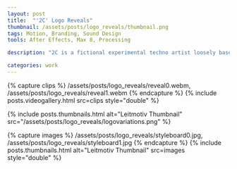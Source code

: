 ```yaml
---
layout: post
title:  "'2C' Logo Reveals"
thumbnail: /assets/posts/logo_reveals/thumbnail.png
tags: Motion, Branding, Sound Design
tools: After Effects, Max 8, Processing

description: "2C is a fictional experimental techno artist loosely based on myself which I came up with for this project. Rather than a traditional musician, 2C fancies themselves to be a “computer music designer”. Their primary inspirations for music are the worlds programming, pure mathematics, computer engineering, and digital futurism. These inspirations are pulled from IDM artists such as Aphex Twin, Squarepusher, and U-ziq. In order to express this obsession with the digital, I opted for a logo which took inspiration from early bitmap fonts. The first reveal focuses more on sharp movements and grid animation to accentuate the digital feel of the logo. The second reveal takes a bit more of a different approach, opting for a depthcore-inspired glitch college to further emphasize the computer-ness of it all."

categories: work
---
```


{% capture clips %}
/assets/posts/logo_reveals/reveal0.webm, 
/assets/posts/logo_reveals/reveal1.webm
{% endcapture %}
{% include posts.videogallery.html src=clips style="double" %}

{% include posts.thumbnails.html alt="Leitmotiv Thumbnail" src="/assets/posts/logo_reveals/logovariations.png" %}

{% capture images %}
/assets/posts/logo_reveals/styleboard0.jpg,
/assets/posts/logo_reveals/styleboard1.jpg
{% endcapture %}
{% include posts.thumbnails.html alt="Leitmotiv Thumbnail" src=images style="double" %}